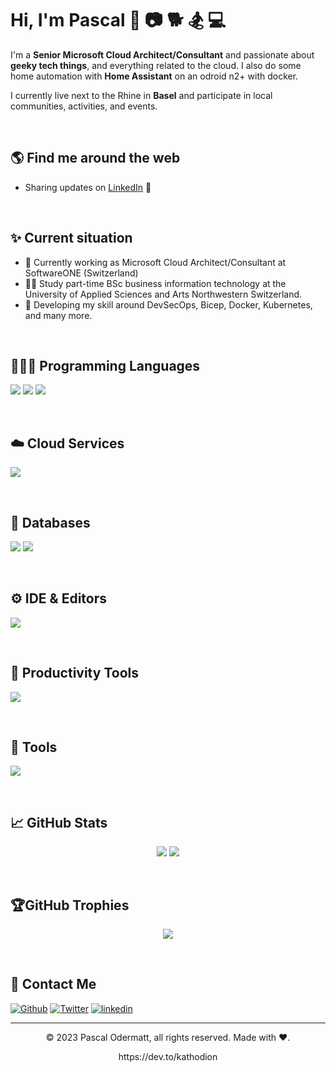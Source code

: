 
# Hi, I'm Pascal 👋 📷 🐕 🏂 💻

I'm a **Senior Microsoft Cloud Architect/Consultant** and passionate about **geeky tech things**, and everything related to the cloud. I also do some home automation with **Home Assistant** <!-- <a href="https://www.home-assistant.io/"</a> --> on an odroid n2+ with docker.

I currently live next to the Rhine in **Basel** and participate in local communities, activities, and events.
<!-- 
I am looking forward to extending (starting 😁) my blog at <a href="https://dev.to/kathodion" target="_blank">dev.to/kathodion</a>.
-->

<br>

## 🌎 Find me around the web 
- Sharing updates on <a href="https://www.linkedin.com/in/pascal-odermatt-aa725b115/">LinkedIn</a> 💼
<!-- 
- Blog at <a href="https://dev.to/kathodion" target="_blank">dev.to</a> 📔 
-->

<br>

## ✨ Current situation

- 🔭 Currently working as Microsoft Cloud Architect/Consultant at SoftwareONE (Switzerland)
- 🧑‍🎓 Study part-time BSc business information technology at the University of Applied Sciences and Arts Northwestern Switzerland.
- 🌱 Developing my skill around DevSecOps, Bicep, Docker, Kubernetes, and many more.

<br>

## 👨🏻‍💻 Programming Languages
<p align="left">
  <img src="https://img.shields.io/badge/C%23-239120?style=for-the-badge&logo=c-sharp&logoColor=white" />
  <img src="https://img.shields.io/badge/Python-3776AB?style=for-the-badge&logo=python&logoColor=white" />
  <img src="https://img.shields.io/badge/json-5E5C5C?style=for-the-badge&logo=json&logoColor=white" />
</p>

<br>

## ☁️ Cloud Services
<p align="left">
  <img src="https://img.shields.io/badge/azure devops-%230072C6.svg?style=for-the-badge&logo=azure-devops&logoColor=white" />
</p>
<br>

## 📅 Databases
<p align="left">
  <img src="https://img.shields.io/badge/sqlite-%2307405e.svg?style=for-the-badge&logo=sqlite&logoColor=white" />
  <img src="https://img.shields.io/badge/Microsoft%20SQL%20Sever-CC2927?style=for-the-badge&logo=microsoft%20sql%20server&logoColor=white" />
</p>

<br>

## ⚙️ IDE & Editors
<p align="left">
  <img src="https://img.shields.io/badge/Visual_Studio_Code-0078D4?style=for-the-badge&logo=visual%20studio%20code&logoColor=white" />
</p>

<br>


## 🔨 Productivity Tools
<p align="left">
  <img src="https://img.shields.io/badge/Notion-%23000000.svg?style=for-the-badge&logo=notion&logoColor=white" />
</p>

<br>


## 🦾 Tools
<p align="left">
  <img src="https://img.shields.io/badge/Postman-FF6C37?style=for-the-badge&logo=postman&logoColor=white" />
</p>

<br>


## 📈 GitHub Stats
<p align="center">
<img src="https://github-readme-stats.vercel.app/api?username=kathodion&theme=dracula&hide_border=false&include_all_commits=false&count_private=true" />
<img src="https://github-readme-streak-stats.herokuapp.com/?user=kathodion&theme=dracula&hide_border=false" />
</p>

<br>

## 🏆GitHub Trophies
<p align="center" style="witdh:100%">
  <img src="https://github-profile-trophy.vercel.app/?username=kathodion&theme=dracula&no-frame=false&no-bg=false&margin-w=4&row=1" />
</p>

<br>

<!-- ## 💰You can help me by Donating
  [![BuyMeACoffee](https://img.shields.io/badge/Buy%20Me%20a%20Coffee-ffdd00?style=for-the-badge&logo=buy-me-a-coffee&logoColor=black)](https://buymeacoffee.com/kasuken) [![PayPal](https://img.shields.io/badge/PayPal-00457C?style=for-the-badge&logo=paypal&logoColor=white)](https://paypal.me/kasuken) 

<br> -->

## 💌 Contact Me
[<img alt="Github" src="https://img.shields.io/badge/GitHub-%2312100E.svg?&style=for-the-badge&logo=Github&logoColor=white" />](https://github.com/kathodion)
[<img alt="Twitter" src="https://img.shields.io/badge/twitter-%231DA1F2.svg?&style=for-the-badge&logo=twitter&logoColor=white" />](https://twitter.com/kathodion)
[<img alt="linkedin" src="https://img.shields.io/badge/linkedin-%230077B5.svg?&style=for-the-badge&logo=linkedin&logoColor=white" />](https://www.linkedin.com/in/pascal-odermatt-aa725b115/)

---
<p align="center"> © 2023 Pascal Odermatt, all rights reserved. Made with ❤️. </p>
<p align="center">
https://dev.to/kathodion
</p>
